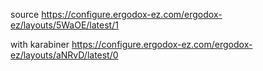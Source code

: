 source
https://configure.ergodox-ez.com/ergodox-ez/layouts/5WaOE/latest/1

with karabiner
https://configure.ergodox-ez.com/ergodox-ez/layouts/aNRvD/latest/0
